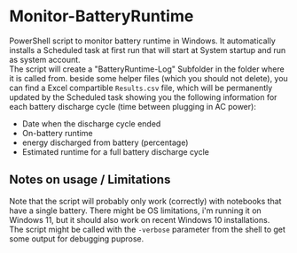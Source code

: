 # Monitor-BatteryRuntime
PowerShell script to monitor battery runtime in Windows. It automatically installs a Scheduled task at first run that will start at System startup and run as system account.  
The script will create a "BatteryRuntime-Log" Subfolder in the folder where it is called from. beside some helper files (which you should not delete), you can find a Excel compartible `Results.csv` file, which will be permanently updated by the Scheduled task showing you the following information for each battery discharge cycle (time between plugging in AC power):
- Date when the discharge cycle ended
- On-battery runtime
- energy discharged from battery (percentage)
- Estimated runtime for a full battery discharge cycle

## Notes on usage / Limitations
Note that the script will probably only work (correctly) with notebooks that have a single battery. There might be OS limitations, i'm running it on Windows 11, but it should also work on recent Windows 10 installations.  
The script might be called with the `-verbose` parameter from the shell to get some output for debugging puprose.
